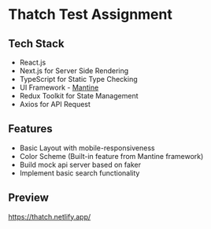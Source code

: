 # Thatch Test Assignment
## Tech Stack

- React.js
- Next.js for Server Side Rendering
- TypeScript for Static Type Checking
- UI Framework - [Mantine](https://mantine.dev/)
- Redux Toolkit for State Management
- Axios for API Request

## Features

- Basic Layout with mobile-responsiveness
- Color Scheme (Built-in feature from Mantine framework)
- Build mock api server based on faker
- Implement basic search functionality

## Preview

https://thatch.netlify.app/
